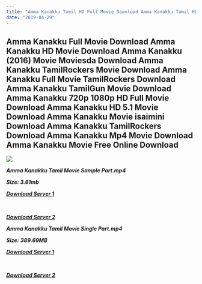 ```yaml
---
title: "Amma Kanakku Tamil HD Full Movie Download Amma Kanakku Tamil HD Movie Download"
date: "2019-04-29"
---
```


## Amma Kanakku Full Movie Download Amma Kanakku HD Movie Download Amma Kanakku (2016) Movie Moviesda Download Amma Kanakku TamilRockers Movie Download Amma Kanakku Full Movie TamilRockers Download Amma Kanakku TamilGun Movie Download Amma Kanakku 720p 1080p HD Full Movie Download Amma Kanakku HD 5.1 Movie Download Amma Kanakku Movie isaimini Download Amma Kanakku TamilRockers Download Amma Kanakku Mp4 Movie Download Amma Kanakku Movie Free Online Download

![](https://images.moviebuff.com/d08a97a0-d140-46fc-ba87-5ea125084c6d?w=1000)

**_Amma Kanakku Tamil Movie Sample Part.mp4_**

**_Size: 3.61mb_**

**_[Download Server 1](http://s1.uptofiles.net//files/Tamil{18b9e36be58349bcedc591cb24b1d58373c4fcb8ec6c90ee99c2d93b5f4aedc9}202016{18b9e36be58349bcedc591cb24b1d58373c4fcb8ec6c90ee99c2d93b5f4aedc9}20Movies/Amma{18b9e36be58349bcedc591cb24b1d58373c4fcb8ec6c90ee99c2d93b5f4aedc9}20Kanakku{18b9e36be58349bcedc591cb24b1d58373c4fcb8ec6c90ee99c2d93b5f4aedc9}20(2016)/Amma{18b9e36be58349bcedc591cb24b1d58373c4fcb8ec6c90ee99c2d93b5f4aedc9}20Kanakku{18b9e36be58349bcedc591cb24b1d58373c4fcb8ec6c90ee99c2d93b5f4aedc9}20(640x360)/Amma{18b9e36be58349bcedc591cb24b1d58373c4fcb8ec6c90ee99c2d93b5f4aedc9}20Kanakku{18b9e36be58349bcedc591cb24b1d58373c4fcb8ec6c90ee99c2d93b5f4aedc9}20HD{18b9e36be58349bcedc591cb24b1d58373c4fcb8ec6c90ee99c2d93b5f4aedc9}20Sample.mp4)_**

**_[  
](http://s1.uptofiles.net//files/Tamil{18b9e36be58349bcedc591cb24b1d58373c4fcb8ec6c90ee99c2d93b5f4aedc9}202016{18b9e36be58349bcedc591cb24b1d58373c4fcb8ec6c90ee99c2d93b5f4aedc9}20Movies/Amma{18b9e36be58349bcedc591cb24b1d58373c4fcb8ec6c90ee99c2d93b5f4aedc9}20Kanakku{18b9e36be58349bcedc591cb24b1d58373c4fcb8ec6c90ee99c2d93b5f4aedc9}20(2016)/Amma{18b9e36be58349bcedc591cb24b1d58373c4fcb8ec6c90ee99c2d93b5f4aedc9}20Kanakku{18b9e36be58349bcedc591cb24b1d58373c4fcb8ec6c90ee99c2d93b5f4aedc9}20(640x360)/Amma{18b9e36be58349bcedc591cb24b1d58373c4fcb8ec6c90ee99c2d93b5f4aedc9}20Kanakku{18b9e36be58349bcedc591cb24b1d58373c4fcb8ec6c90ee99c2d93b5f4aedc9}20HD{18b9e36be58349bcedc591cb24b1d58373c4fcb8ec6c90ee99c2d93b5f4aedc9}20Sample.mp4)_**

**_[Download Server 2](http://s1.uptofiles.net//files/Tamil{18b9e36be58349bcedc591cb24b1d58373c4fcb8ec6c90ee99c2d93b5f4aedc9}202016{18b9e36be58349bcedc591cb24b1d58373c4fcb8ec6c90ee99c2d93b5f4aedc9}20Movies/Amma{18b9e36be58349bcedc591cb24b1d58373c4fcb8ec6c90ee99c2d93b5f4aedc9}20Kanakku{18b9e36be58349bcedc591cb24b1d58373c4fcb8ec6c90ee99c2d93b5f4aedc9}20(2016)/Amma{18b9e36be58349bcedc591cb24b1d58373c4fcb8ec6c90ee99c2d93b5f4aedc9}20Kanakku{18b9e36be58349bcedc591cb24b1d58373c4fcb8ec6c90ee99c2d93b5f4aedc9}20(640x360)/Amma{18b9e36be58349bcedc591cb24b1d58373c4fcb8ec6c90ee99c2d93b5f4aedc9}20Kanakku{18b9e36be58349bcedc591cb24b1d58373c4fcb8ec6c90ee99c2d93b5f4aedc9}20HD{18b9e36be58349bcedc591cb24b1d58373c4fcb8ec6c90ee99c2d93b5f4aedc9}20Sample.mp4)_**

**_Amma Kanakku Tamil Movie Single Part.mp4_**

**_Size:_** **_389.69MB_**

**_[Download Server 1](http://s1.uptofiles.net//files/Tamil{18b9e36be58349bcedc591cb24b1d58373c4fcb8ec6c90ee99c2d93b5f4aedc9}202016{18b9e36be58349bcedc591cb24b1d58373c4fcb8ec6c90ee99c2d93b5f4aedc9}20Movies/Amma{18b9e36be58349bcedc591cb24b1d58373c4fcb8ec6c90ee99c2d93b5f4aedc9}20Kanakku{18b9e36be58349bcedc591cb24b1d58373c4fcb8ec6c90ee99c2d93b5f4aedc9}20(2016)/Amma{18b9e36be58349bcedc591cb24b1d58373c4fcb8ec6c90ee99c2d93b5f4aedc9}20Kanakku{18b9e36be58349bcedc591cb24b1d58373c4fcb8ec6c90ee99c2d93b5f4aedc9}20(640x360)/Amma{18b9e36be58349bcedc591cb24b1d58373c4fcb8ec6c90ee99c2d93b5f4aedc9}20Kanakku{18b9e36be58349bcedc591cb24b1d58373c4fcb8ec6c90ee99c2d93b5f4aedc9}20HD.mp4)_**

**_[  
](http://s1.uptofiles.net//files/Tamil{18b9e36be58349bcedc591cb24b1d58373c4fcb8ec6c90ee99c2d93b5f4aedc9}202016{18b9e36be58349bcedc591cb24b1d58373c4fcb8ec6c90ee99c2d93b5f4aedc9}20Movies/Amma{18b9e36be58349bcedc591cb24b1d58373c4fcb8ec6c90ee99c2d93b5f4aedc9}20Kanakku{18b9e36be58349bcedc591cb24b1d58373c4fcb8ec6c90ee99c2d93b5f4aedc9}20(2016)/Amma{18b9e36be58349bcedc591cb24b1d58373c4fcb8ec6c90ee99c2d93b5f4aedc9}20Kanakku{18b9e36be58349bcedc591cb24b1d58373c4fcb8ec6c90ee99c2d93b5f4aedc9}20(640x360)/Amma{18b9e36be58349bcedc591cb24b1d58373c4fcb8ec6c90ee99c2d93b5f4aedc9}20Kanakku{18b9e36be58349bcedc591cb24b1d58373c4fcb8ec6c90ee99c2d93b5f4aedc9}20HD.mp4)_**

**_[Download Server 2](http://s1.uptofiles.net//files/Tamil{18b9e36be58349bcedc591cb24b1d58373c4fcb8ec6c90ee99c2d93b5f4aedc9}202016{18b9e36be58349bcedc591cb24b1d58373c4fcb8ec6c90ee99c2d93b5f4aedc9}20Movies/Amma{18b9e36be58349bcedc591cb24b1d58373c4fcb8ec6c90ee99c2d93b5f4aedc9}20Kanakku{18b9e36be58349bcedc591cb24b1d58373c4fcb8ec6c90ee99c2d93b5f4aedc9}20(2016)/Amma{18b9e36be58349bcedc591cb24b1d58373c4fcb8ec6c90ee99c2d93b5f4aedc9}20Kanakku{18b9e36be58349bcedc591cb24b1d58373c4fcb8ec6c90ee99c2d93b5f4aedc9}20(640x360)/Amma{18b9e36be58349bcedc591cb24b1d58373c4fcb8ec6c90ee99c2d93b5f4aedc9}20Kanakku{18b9e36be58349bcedc591cb24b1d58373c4fcb8ec6c90ee99c2d93b5f4aedc9}20HD.mp4)_**
